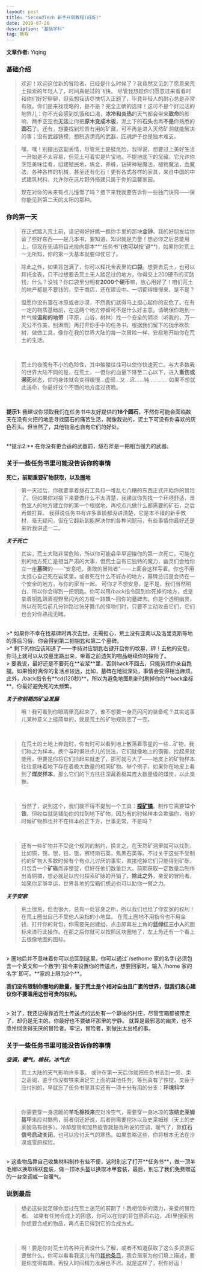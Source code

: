 ```yaml
---
layout: post
title: "SecondTech 新手开局教程(旧版)"
date: 2019-07-26
description: "基础学科"
tag: 教程
---   
```


**文章作者:** Yiqing

### **基础介绍**
> 欢迎！欢迎这位新的冒险者，已经是什么时候了？我竟然又见到了愿意来荒土探索的年轻人了，时间真是过的飞快。
尽管我想趁你们愿意过来看看时和你们好好聊聊，但我想我该尽快切入正题了，毕竟年轻人的耐心总是非常有限。你们是来找攻略的，是不是？完全正确的选择！这可不是个好过活的地界儿：你不光会感到饥饿和口渴，**冰冷和炎热**的天气都会带来**致命**的影响，两手空空也**无法**让你把**原木变成木板**，泥土下的**石头**也再**不是**你熟悉的**圆石**了。还有，想要找到珍贵有用的矿藏，可不再是进入天然矿洞就能解决的事；没有武器铸模，想制造漂亮的武器，匠魂炉子也是独木难支。



>嘿，嘿！别摆出这副表情，尽管荒土是挺危险，我得说，想要过上美好生活一开始是不太容易，但荒土可着实是片宝地。不提地底下的宝藏，它允许你烹饪美味佳肴，组建殖民地，炼金，养蜂，钻研神秘魔法，植物魔法，血魔法，各种各样的机械，甚至还有化石！更有各式各样的家具，来自中国的中式建筑材料，允许你在这片野外搭建只属于你的温馨家园。



>现在对你的未来有点儿憧憬了吗？接下来我就要告诉你一些独门诀窍——保你能见到第二天的太阳的那种。


### **你的第一天**
> 在正式踏入荒土前，请记得好好瞧一瞧你手里的那块**金钟**。我的好朋友给你留了些好东西——是几本书，要知道，知识就是力量！想必你之后总能用上，但现在先请将目光投向那本**“任务书”**(也可以**按`键**)，如果你对荒土一无所知，你的第一天基本就要仰仗它了。


> 除此之外，如果背包满了，你可以拜托金表里的**口袋**。想要去荒土，也可以拜托金表，只不过想要去荒土无人踏足过的地方，你得交上200硬币的买路钱，什么？没钱？你口袋里分明有**2000个硬币**嘛，放心用好了！咱们荒土的地产都是不要钱的，至于商店，还在建设中。一切都得慢慢来，是不是？



> 但愿你没有落在冰原或者沙漠，不然我们就得马上担心起你的安危了。在有一定的物质基础前，在这两个地方停留可不是什么好主意。请确保你跑到一片气候**温和的地带**（平原，山谷，树林）找一个安全的阴凉（听我的，万一天公不作美，别淋雨）再打开你手中的任务书。根据我们留下的指示砍砍树，做做工具，像你在我的世界大陆的每一次冒险一样，安稳地开始你在荒土的生活。

<br />

> 荒土的夜晚有不小的危险性，其中骷髅往往可以使你快速死亡。与大多数我的世界大陆不同的是，在荒土，一但你的血量下降至二心以下，进入**重伤或濒死**状态，你的身体就会变得缓慢…虚弱…又…迟……钝…………
如果不想就此送命，你最好找个不错的地方度过夜晚。

<br />

**提示1:** 我建议你领取我们在任务书中友好提供的**16个圆石**，不然你可能会面临数天在没有火把的地底寻找圆石的痛苦生活，就像我说的，泥土下可没有你喜欢的灰色石头。但当然了，其他物品也自有它们的好处。

<br />
**提示2:** 在你没有更合适的武器前，燧石斧是一把相当强力的武器。

### **关于一些任务书里可能没告诉你的事情**

**死亡，前期重要矿物获取，以及圈地**
> 第一天过后，你就要拿着燧石工具和一堆乱七八糟的东西正式开始你的冒险了。但如果你对接下来要做什么不太清楚，我建议你先找一个环境舒适，景色宜人的地方建立你的第一个根据地，再挖点儿做什么都需要的矿石，之后再做打算。
我得说任务书有许多事情都没讲清楚，它是本不错的新手教材，毫无疑问，但在它翻新到能解决你的各种问题前，有些事情你最好还是来听我讲述一二。

***关于死亡***
> 其实，荒土大陆非常危险，所以你可能会早早迎接你的第一次死亡。可能在别的地方死亡是相当严肃的大事，但荒土自有它独特的魔力，幽灵们会给你立一座**墓碑**的——“安息吧，勇敢的冒险者”——上面会这样写着。你也不用太担心自己死在岩浆里，或者死在什么不好办的地方，墓碑总归是会待在一个安全的地方，与你的家当一起。
可你才不想安息，是不是，我们当然明白，所以你会得到一把钥匙。你可以用/back指令回到你死掉的地方，或是拿着钥匙跟着视野里闪光的方框一路飘～回你的墓碑去。你是个透明幽灵，所以在死后前几分钟路过张牙舞爪的怪物们时，只要不主动攻击它们，它们也会对你熟视无睹。

<br />
>* 如果你不幸在找墓碑时再次去世，无需担心，荒土没有亚南以及洛里克斯等地的落后习俗，你会得到第二把钥匙和第二个墓碑。

<br />
>* 剩下的你应该知道了——手持对应钥匙右键开启你的坟墓，砰！去他的安息，你马上就可以从坟墓里跳出来，带着之前遗失的物品继续你的探险了。

<br />
> 要我说，最好还是不要死在**岩浆**里，否则back不回去，只能劳烦你亲自跑腿。如果恰好离你的复活点较远，比如，墓碑在地狱深处，事情会变得相当麻烦。此外，/back指令有**cd(120秒)**，所以为避免地图刷新时刷掉你的**back坐标**，你最好避免死的太频繁。

***关于你前期的矿业发展***
> 哦！我可看到你眼睛里亮起来了，谁不想要一身亮闪闪的装备呢？其实这事儿某种意义上挺简单的，就是荒土的矿物规则变了一变。

<br />

> 在荒土的土地上奔跑时，你有时可以看到地上散落着零星的一些…矿物，我们称之为样本。换个与时俱进点儿的说法，它们就像地上的钢镚，捡起来就能用，但要是你将它们捡起来就走了，那可就亏大了——地皮上的矿物样本往往意味着地下存在着极大数量的相同矿物。举个例子，如果你在地皮上看到了**煤炭样本**，那么它们的下方往往深藏着极其庞大数量级的煤炭，以此类推。


<br />

> 当然了，说到这个，我们就不得不提到一个工具：**[探矿镐](https://www.mcmod.cn/item/157199.html)**。制作它需要**12个铁**，但收益就是辅助你的找到地下矿物，因为有的时候样本会欺骗你，有的时候矿物群也并不在样本的正下方，世事无常，不是吗？

<br />

> 还有一些矿物并不受这个规则的制约，换言之，在天然矿洞里就可以找到，比如铜，锡，银，铅，锇，赛特斯石英，焦黑石英等。不过关于这些不受制约的矿物大多数时候有个有点儿讨厌的事实，直接挖掉它们只能得到矿砾，只包含一个**矿砾**而非整锭，但好在他们数量巨大。前期获取一定数量后制作出青铜镐，想必就足以应付探索矿脉的开销了。**除此之外**，亲爱的冒险者，如果你足够幸运，世界各地的宝箱们想必也可以助你一臂之力。

***关于安家***
> 荒土很荒，但也很大，总有一处容身之所，所以我们也给了你安家的权利！在荒土圈出自己不受他人染指的小地盘。
在荒土圈地不用指令也不用金钱，打开你的背包，你需要先创建组，点击屏幕左上角的**蓝绿红三小人**的图标来进行此操作。在那之后你就可以按照区块圈地了，左上角还有一个看上去很像地图的图标。

<br />
> 圈地后并不意味着你可以总回到这里。你可以通过`/sethome 家的名字(必须包含一个英文和一个数字)`指令来设置你的传送点，想要回家时，输入`/home 家的名字`即可。**家的上限为2个**。

<br />

**我们没有限制你圈地的数量，鉴于荒土是个相对自由且广袤的世界，但我们衷心建议你不要滥用这份可贵的权利。**

<br />
> 对了，我还记得靠近荒土传送点的远处有一个静谧的村庄，尽管宝箱都被带走了，却仍是无主的。你最好也不要破坏那里的宁静。
就算是最邪恶的幽灵，也不愿怜悯贪得无厌的冒险者。牢记，冒险者，别做出太出格的事。

<br />

### **关于一些任务书里可能没告诉你的事情**
***空调，暖气，棉袄，冰气衣***
> 荒土大陆的天气影响许多事。
或许在第一天后你就把任务书丢到一旁，束之高阁，鉴于你没有铁来满足它上面的其他任务。等到真有了铁锭，又疲于应付别的，早就忘了任务书里其实还有一项十分有用的分支：**环境科学**

<br />

> 你需要穿一身温暖的**羊毛棉袄来**应对冷空气，需要穿一身冰凉的**冻结史莱姆盔甲**来应对酷热，前者倒还好说，后者则需要挖冰以及史莱姆球（天上的史莱姆岛有很多）。冷却旋管和加热旋管就是我所说的空调，暖气了，靠**红石信号启动关闭**，也可以应付天气的寒热。如果忽略这些，你将根本无法在沙漠或雪原探险。

<br />
> 这些物品靠自己收集材料制作有些不便，这时别忘了打开**任务书**，做一顶羊毛帽以换取棉袄套装，做一顶冰头盔以换取冰甲套装，最后，别忘了我们免费赠送的一台空调或一台暖气。

<br />

### **说到最后**

> 想必这些就足够你度过在荒土迷茫的前期了！我相信你的潜力，亲爱的冒险者。
如果有任何合成上的困惑，你可以在你的背包界面右边，JEI里搜索到你想要合成的物品，再点击它得到它的合成方式。

<br />

> 啊！要是你对荒土的各种元素没什么了解，或者不知道获取了这么多资源后要做什么，你可以看看我这儿有的[其他条目](https://caishangqi.github.io/2019/07/Tutorial/)，我会渐渐为他们填上描述，要是你觉得有趣，再投入时间精力发展也不迟。就是这样了，祝你好运！
